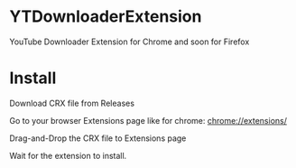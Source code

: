 # YTDownloaderExtension
YouTube Downloader Extension for Chrome and soon for Firefox

# Install
Download CRX file from Releases

Go to your browser Extensions page like for chrome: [chrome://extensions/](chrome://extensions/)

Drag-and-Drop the CRX file to Extensions page

Wait for the extension to install.
